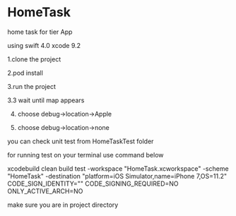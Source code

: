 # HomeTask
home task for tier App

using swift 4.0
xcode 9.2

1.clone the project

2.pod install

3.run the project

3.3 wait until map appears

4. choose debug->location->Apple

5. choose debug->location->none

you can check unit test from HomeTaskTest folder

for running test on your terminal use command below

xcodebuild clean build test -workspace "HomeTask.xcworkspace" -scheme "HomeTask" -destination "platform=iOS Simulator,name=iPhone 7,OS=11.2" CODE_SIGN_IDENTITY="" CODE_SIGNING_REQUIRED=NO ONLY_ACTIVE_ARCH=NO

make sure you are in project directory
